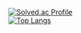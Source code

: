 
[![Solved.ac Profile](http://mazassumnida.wtf/api/v2/generate_badge?boj=kim_tk)](https://solved.ac/kim_tk/)  
[![Top Langs](https://github-readme-stats.vercel.app/api/top-langs/?username=tkyung05&layout=compact)](https://github.com/tkyung05/github-readme-stats)

